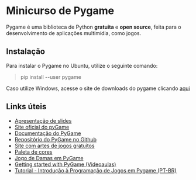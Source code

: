 # Minicurso de Pygame

Pygame é uma biblioteca de Python **gratuita** e **open source**, feita para o desenvolvimento de aplicações multimídia, como jogos.

## Instalação

Para instalar o Pygame no Ubuntu, utilize o seguinte comando:

> pip install --user pygame

Caso utilize Windows, acesse o site de downloads do pygame clicando [aqui](https://www.pygame.org/download.shtml)

## Links úteis

- [Apresentação de slides](https://docs.google.com/presentation/d/1OFN30ifE1eKv399Hggi4E3PZsleDuPu2Sopk2hd9P78/edit?usp=sharing)
- [Site oficial do pyGame](https://www.pygame.org/)
- [Documentação do PyGame](https://www.pygame.org/docs/)
- [Repositório do PyGame no Github](https://github.com/pygame/pygame)
- [Site com artes de jogos gratuitos](https://opengameart.org/)
- [Paleta de cores](https://color.adobe.com/pt/create/color-wheel/)
- [Jogo de Damas em PyGame](https://github.com/lucasmedeiros/mp_damas)
- [Getting started with PyGame (Videoaulas)](https://www.youtube.com/watch?v=VO8rTszcW4s)
- [Tutorial - Introdução à Programação de Jogos em Pygame (PT-BR)](https://old.gustavobarbieri.com.br/jogos/jogo/doc/)
